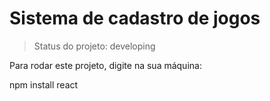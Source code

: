 <h1>Sistema de cadastro de jogos</h1>

> Status do projeto: developing

Para rodar este projeto, digite na sua máquina:

npm install react
